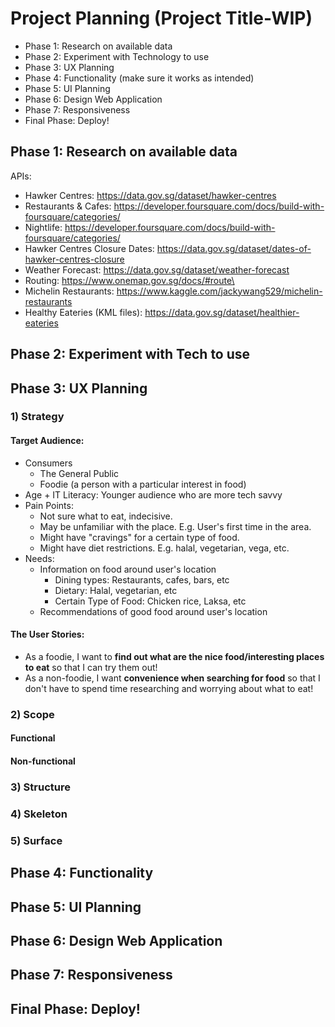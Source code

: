 # Project Planning (Project Title-WIP)
- Phase 1: Research on available data
- Phase 2: Experiment with Technology to use
- Phase 3: UX Planning
- Phase 4: Functionality (make sure it works as intended)
- Phase 5: UI Planning
- Phase 6: Design Web Application
- Phase 7: Responsiveness
- Final Phase: Deploy!

## Phase 1: Research on available data
APIs:
- Hawker Centres: https://data.gov.sg/dataset/hawker-centres
- Restaurants & Cafes: https://developer.foursquare.com/docs/build-with-foursquare/categories/
- Nightlife: https://developer.foursquare.com/docs/build-with-foursquare/categories/
- Hawker Centres Closure Dates: https://data.gov.sg/dataset/dates-of-hawker-centres-closure
- Weather Forecast: https://data.gov.sg/dataset/weather-forecast
- Routing: https://www.onemap.gov.sg/docs/#route\
- Michelin Restaurants: https://www.kaggle.com/jackywang529/michelin-restaurants
- Healthy Eateries (KML files): https://data.gov.sg/dataset/healthier-eateries



## Phase 2: Experiment with Tech to use


## Phase 3: UX Planning
### 1) Strategy
#### Target Audience:
- Consumers
    - The General Public
    - Foodie (a person with a particular interest in food)
- Age + IT Literacy: Younger audience who are more tech savvy
- Pain Points:
    - Not sure what to eat, indecisive.
    - May be unfamiliar with the place. E.g. User's first time in the area.
    - Might have "cravings" for a certain type of food.
    - Might have diet restrictions. E.g. halal, vegetarian, vega, etc.
- Needs: 
    - Information on food around user's location
        - Dining types: Restaurants, cafes, bars, etc
        - Dietary: Halal, vegetarian, etc
        - Certain Type of Food: Chicken rice, Laksa, etc
    - Recommendations of good food around user's location
#### The User Stories:
<!-- format: as a (what), I want (goal) so that (benefit) -->
- As a foodie, I want to **find out what are the nice food/interesting places to eat** so that I can try them out!
- As a non-foodie, I want **convenience when searching for food** so that I don't have to spend time researching and worrying about what to eat!
### 2) Scope
#### Functional
<!-- - Search Function
    - For 
- Distance Input
- Category
- Drop Ping
- Recommended food -->
#### Non-functional
### 3) Structure
### 4) Skeleton
### 5) Surface
## Phase 4: Functionality
## Phase 5: UI Planning
## Phase 6: Design Web Application
## Phase 7: Responsiveness
## Final Phase: Deploy!